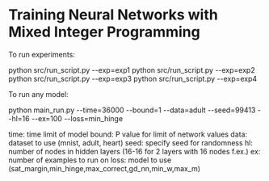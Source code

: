 # Training Neural Networks with Mixed Integer Programming

To run experiments:

python src/run_script.py --exp=exp1
python src/run_script.py --exp=exp2
python src/run_script.py --exp=exp3
python src/run_script.py --exp=exp4

To run any model:

python main_run.py --time=36000 --bound=1 --data=adult --seed=99413 --hl=16 --ex=100 --loss=min_hinge

time: time limit of model
bound: P value for limit of network values
data: dataset to use (mnist, adult, heart)
seed: specify seed for randomness
hl: number of nodes in hidden layers (16-16 for 2 layers with 16 nodes f.ex.)
ex: number of examples to run on
loss: model to use (sat_margin,min_hinge,max_correct,gd_nn,min_w,max_m)